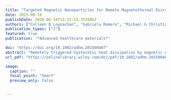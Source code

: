 ```yaml
---
title: "Targeted Magnetic Nanoparticles for Remote Magnetothermal Disruption of Amyloid-β Aggregates"
date: 2015-08-19
publishDate: 2020-06-14T15:25:55.353986Z
authors: ["Colleen N Loynachan", "Gabriela Romero", "Michael G Christiansen", "Ritchie Chen", "Rachel Ellison", "Tiernan T O'Malley", "Ulrich P Froriep", "Dominic M Walsh", "Polina Anikeeva"]
publication_types: ["2"]
featured: true
publication: "*Advanced healthcare materials*"

doi: "https://doi.org/10.1002/adhm.201500487"
abstract: "Remotely triggered hysteretic heat dissipation by magnetic nanoparticles (MNPs) selectively attached to targeted proteins can be used to break up self‐assembled aggregates. This magnetothermal approach is applied to the amyloid‐β (Aβ) protein, which forms dense, insoluble plaques characteristic of Alzheimer's disease. Specific targeting of dilute MNPs to Aβ aggregates is confirmed via transmission electron microscopy (TEM) and is found to be consistent with a statistical model of MNP distribution on the Aβ substrates. MNP composition and size are selected to achieve efficient hysteretic power dissipation at physiologically safe alternating magnetic field (AMF) conditions. Dynamic light scattering, fluorescence spectroscopy, and TEM are used to characterize the morphology and size distribution of aggregates before and after exposure to AMF. A dramatic reduction in aggregate size from microns to tens of nanometers is observed, suggesting that exposure to an AMF effectively destabilizes Aβ deposits decorated with targeted MNPs. Experiments in primary hippocampal neuronal cultures indicate that the magnetothermal disruption of aggregates reduces Aβ cytotoxicity, which may enable future applications of this approach for studies of protein disaggregation in physiological environments."
url_pdf: "https://onlinelibrary.wiley.com/doi/pdf/10.1002/adhm.201500487"

image:
  caption: ""
  focal_point: "Smart"
  preview_only: false


---
```


